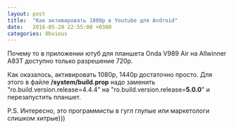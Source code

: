 ```yaml
---
layout: post
title:  "Как активировать 1080p в Youtube для Android"
date:   2016-05-20 22:55:00 +0300
categories: Obvious
---
```


Почему то в приложении ютуб для планшета Onda V989 Air на Allwinner A83T доступно только разрешение 720p. 

Как оказалось, активировать 1080p, 1440p достаточно просто. Для этого в файле **/system/build.prop** надо заменить "ro.build.version.release=4.4.4" на "ro.build.version.release=**5.0.0**" и перезапустить планшет.

P.S. Интересно, это программисты в гугл глупые или маркетологи слишком хитрые)))
